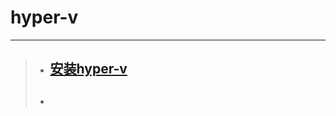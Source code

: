 # hyper-v
***
>+ ## [安装hyper-v](https://github.com/520171/note/blob/master/hyper-v/安装hyper-v.md)  
>+ ## 
